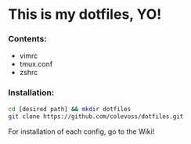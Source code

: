 # This is my dotfiles, YO!

### Contents:
* vimrc
* tmux.conf
* zshrc

### Installation:
```bash
cd [desired path] && mkdir dotfiles
git clone https://github.com/colevoss/dotfiles.git
```
For installation of each config, go to the Wiki!
